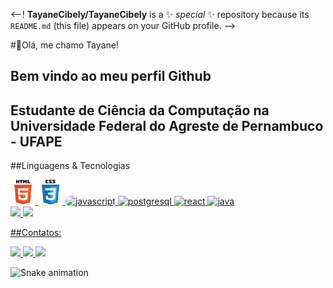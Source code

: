 

<--!
**TayaneCibely/TayaneCibely** is a ✨ _special_ ✨ repository because its `README.md` (this file) appears on your GitHub profile.
-->

#👋Olá, me chamo Tayane!
## Bem vindo ao meu perfil Github

## Estudante de Ciência da Computação na Universidade Federal do Agreste de Pernambuco - UFAPE

##Linguagens & Tecnologias

<div>
  <a href="https://git-scm.com/" target="_blank" rel="noreferrer">
          <img src="https://raw.githubusercontent.com/devicons/devicon/master/icons/html5/html5-original-wordmark.svg" alt="html5" width="40" height="40" />
  </a>
  <a href="https://www.w3schools.com/css/" target="_blank" rel="noreferrer">
          <img src="https://raw.githubusercontent.com/devicons/devicon/master/icons/css3/css3-original-wordmark.svg" alt="css3" width="40" height="40" />
  </a>
  <a href="https://developer.mozilla.org/pt-BR/docs/Web/JavaScript" target="_blank" rel="noreferrer">
          <img src="https://camo.githubusercontent.com/999ac61673796a0151eef10879275094b94e4cdf8633a61c01819c6504dcb6d9/68747470733a2f2f7261772e6769746875622e636f6d2f766f6f646f6f74696b69676f642f6c6f676f2e6a732f6d61737465722f6a732e706e67" alt="javascript" width="40" height="40" style="border-radius: 10px;" />
  </a>
  <a href="https://www.postgresql.org/" target="_blank" rel="noreferrer">
          <img src="https://img.shields.io/badge/postgres-%23316192.svg?style=for-the-badge&logo=postgresql&logoColor=white" alt="postgresql">
  </a>
  <a href="https://react.dev/" target="_blank" rel="noreferrer">
          <img src="https://img.shields.io/badge/react-%2320232a.svg?style=for-the-badge&logo=react&logoColor=%2361DAFB" alt="react">
  </a>
  <a href="https://www.java.com/pt-BR/" target="_blank" rel="noreferrer">
          <img src="https://img.shields.io/badge/java-%23ED8B00.svg?style=for-the-badge&logo=openjdk&logoColor=white" alt="java">
  </a>
</div>

<div>
        <a href="https://github.com/TayaneCibely">
        <img loading="lazy" height="180em" src="https://github-readme-stats.vercel.app/api/top-langs/?username=TayaneCibely&layout=compact&langs_count=7&theme=dracula"/>
        <img loading="lazy" height="180em" src="https://github-readme-stats.vercel.app/api?username=TayaneCibely&show_icons=true&theme=dracula&include_all_commits=true&count_private=true"/>
</div>


##Contatos:

<div>
  <a href="https://www.instagram.com/tayanecibely" target="_black">
    <img loading="lazy" src="https://img.shields.io/badge/-Instagram-%23E4405F?style=for-the-badge&logo=instagram&logoColor=white" target="_blank">
  </a>
  <a href="mailto:tayane.cibely@ufape.edu.br">
    <img loading="lazy" src="https://img.shields.io/badge/Gmail-D14836?style=for-the-badge&logo=gmail&logoColor=white" target="_blank">
  </a>
  <a href="https://www.linkedin.com/in/tayane-cibely-rodrigues" target="_blank">
    <img loading="lazy" src="https://img.shields.io/badge/-LinkedIn-%230077B5?style=for-the-badge&logo=linkedin&logoColor=white" target="_blank">
  </a>
</div>


![Snake animation](https://github.com/TayaneCibely/TayaneCibely/blob/output/github-contribution-grid-snake.svg)

